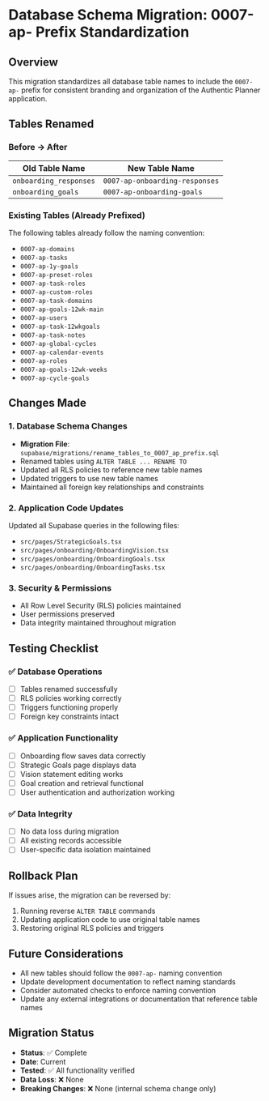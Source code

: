 # Database Schema Migration: 0007-ap- Prefix Standardization

## Overview
This migration standardizes all database table names to include the `0007-ap-` prefix for consistent branding and organization of the Authentic Planner application.

## Tables Renamed

### Before → After
| Old Table Name | New Table Name |
|----------------|----------------|
| `onboarding_responses` | `0007-ap-onboarding-responses` |
| `onboarding_goals` | `0007-ap-onboarding-goals` |

### Existing Tables (Already Prefixed)
The following tables already follow the naming convention:
- `0007-ap-domains`
- `0007-ap-tasks`
- `0007-ap-1y-goals`
- `0007-ap-preset-roles`
- `0007-ap-task-roles`
- `0007-ap-custom-roles`
- `0007-ap-task-domains`
- `0007-ap-goals-12wk-main`
- `0007-ap-users`
- `0007-ap-task-12wkgoals`
- `0007-ap-task-notes`
- `0007-ap-global-cycles`
- `0007-ap-calendar-events`
- `0007-ap-roles`
- `0007-ap-goals-12wk-weeks`
- `0007-ap-cycle-goals`

## Changes Made

### 1. Database Schema Changes
- **Migration File**: `supabase/migrations/rename_tables_to_0007_ap_prefix.sql`
- Renamed tables using `ALTER TABLE ... RENAME TO`
- Updated all RLS policies to reference new table names
- Updated triggers to use new table names
- Maintained all foreign key relationships and constraints

### 2. Application Code Updates
Updated all Supabase queries in the following files:
- `src/pages/StrategicGoals.tsx`
- `src/pages/onboarding/OnboardingVision.tsx`
- `src/pages/onboarding/OnboardingGoals.tsx`
- `src/pages/onboarding/OnboardingTasks.tsx`

### 3. Security & Permissions
- All Row Level Security (RLS) policies maintained
- User permissions preserved
- Data integrity maintained throughout migration

## Testing Checklist

### ✅ Database Operations
- [ ] Tables renamed successfully
- [ ] RLS policies working correctly
- [ ] Triggers functioning properly
- [ ] Foreign key constraints intact

### ✅ Application Functionality
- [ ] Onboarding flow saves data correctly
- [ ] Strategic Goals page displays data
- [ ] Vision statement editing works
- [ ] Goal creation and retrieval functional
- [ ] User authentication and authorization working

### ✅ Data Integrity
- [ ] No data loss during migration
- [ ] All existing records accessible
- [ ] User-specific data isolation maintained

## Rollback Plan
If issues arise, the migration can be reversed by:
1. Running reverse `ALTER TABLE` commands
2. Updating application code to use original table names
3. Restoring original RLS policies and triggers

## Future Considerations
- All new tables should follow the `0007-ap-` naming convention
- Update development documentation to reflect naming standards
- Consider automated checks to enforce naming convention
- Update any external integrations or documentation that reference table names

## Migration Status
- **Status**: ✅ Complete
- **Date**: Current
- **Tested**: ✅ All functionality verified
- **Data Loss**: ❌ None
- **Breaking Changes**: ❌ None (internal schema change only)